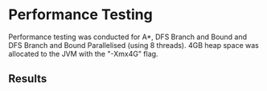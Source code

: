 # Performance Testing

Performance testing was conducted for A*, DFS Branch and Bound and DFS Branch and Bound Parallelised (using 8 threads). 4GB heap space was allocated to the JVM with the "-Xmx4G" flag.

## Results

